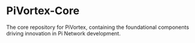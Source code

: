 # PiVortex-Core
The core repository for PiVortex, containing the foundational components driving innovation in Pi Network development.
